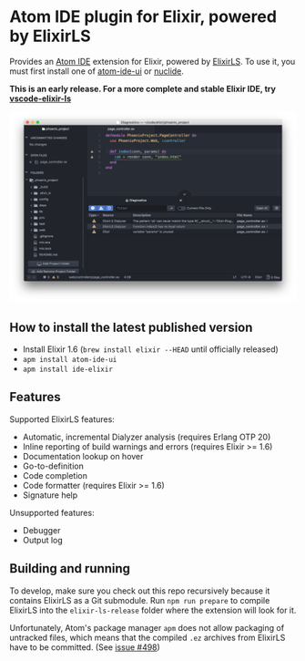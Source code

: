 # Atom IDE plugin for Elixir, powered by ElixirLS

Provides an [Atom IDE](https://ide.atom.io/) extension for Elixir, powered by [ElixirLS](https://github.com/JakeBecker/elixir-ls). To use it, you must first install one of [atom-ide-ui](https://atom.io/packages/atom-ide-ui) or [nuclide](https://atom.io/packages/nuclide).

**This is an early release. For a more complete and stable Elixir IDE, try [vscode-elixir-ls](https://github.com/JakeBecker/vscode-elixir-ls)**

![Screenshot](https://raw.githubusercontent.com/JakeBecker/ide-elixir/master/images/screenshot.png)

## How to install the latest published version

- Install Elixir 1.6 (`brew install elixir --HEAD` until officially released)
- `apm install atom-ide-ui`
- `apm install ide-elixir`

## Features

Supported ElixirLS features:

- Automatic, incremental Dialyzer analysis (requires Erlang OTP 20)
- Inline reporting of build warnings and errors (requires Elixir >= 1.6)
- Documentation lookup on hover
- Go-to-definition
- Code completion
- Code formatter (requires Elixir >= 1.6)
- Signature help

Unsupported features:

- Debugger
- Output log

## Building and running

To develop, make sure you check out this repo recursively because it contains ElixirLS as a Git submodule. Run `npm run prepare` to compile ElixirLS into the `elixir-ls-release` folder where the extension will look for it.

Unfortunately, Atom's package manager `apm` does not allow packaging of untracked files, which means that the compiled `.ez` archives from ElixirLS have to be committed. (See [issue #498](https://github.com/atom/apm/issues/498))

